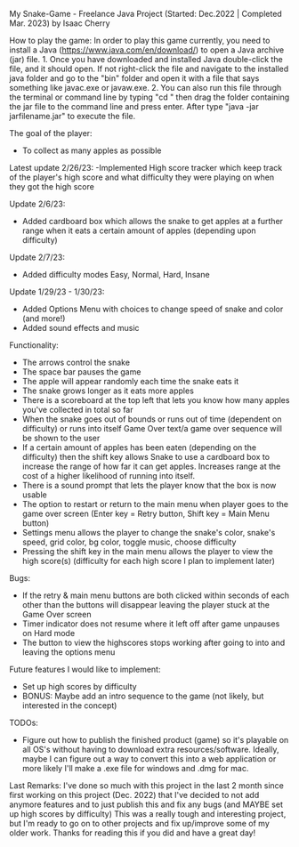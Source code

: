 My Snake-Game - Freelance Java Project (Started: Dec.2022 | Completed Mar. 2023)
by Isaac Cherry


How to play the game: In order to play this game currently, you need to install a Java (https://www.java.com/en/download/)
to open a Java archive (jar) file. 1. Once you have downloaded and installed Java double-click the file, and it should 
open. If not right-click the file and navigate to the installed java folder and go to the "bin" folder and open it with 
a file that says something like javac.exe or javaw.exe. 2. You can also run this file through the terminal or command 
line by typing "cd " then drag the folder containing the jar file to the command line and press enter. After type 
"java -jar jarfilename.jar" to execute the file.

The goal of the player:
- To collect as many apples as possible

Latest update 2/26/23:
-Implemented High score tracker which keep track of the player's high score and what difficulty they were 
playing on when they got the high score

Update 2/6/23:
- Added cardboard box which allows the snake to get apples at a further range when it eats a certain amount of apples
  (depending upon difficulty)

Update 2/7/23:
- Added difficulty modes Easy, Normal, Hard, Insane

Update 1/29/23 - 1/30/23:
- Added Options Menu with choices to change speed of snake and color (and more!)
- Added sound effects and music

Functionality:
- The arrows control the snake
- The space bar pauses the game
- The apple will appear randomly each time the snake eats it
- The snake grows longer as it eats more apples
- There is a scoreboard at the top left that lets you know how many apples you've collected in total so far
- When the snake goes out of bounds or runs out of time (dependent on difficulty) or runs into itself Game Over text/a 
game over sequence will be shown to the user
- If a certain amount of apples has been eaten (depending on the difficulty) then the shift key allows Snake to use a 
cardboard box to increase the range of how far it can get apples. Increases range at the cost of a higher likelihood of
running into itself.
- There is a sound prompt that lets the player know that the box is now usable
- The option to restart or return to the main menu when player goes to the game over screen 
(Enter key = Retry button, Shift key = Main Menu button)
- Settings menu allows the player to change the snake's color, snake's speed, grid color, bg color, toggle music, choose
difficulty
- Pressing the shift key in the main menu allows the player to view the high score(s) (difficulty for each high score I 
plan to implement later)

Bugs:
- If the retry & main menu buttons are both clicked within seconds of each other than the buttons will disappear leaving
the player stuck at the Game Over screen
- Timer indicator does not resume where it left off after game unpauses on Hard mode
- The button to view the highscores stops working after going to into and leaving the options menu

Future features I would like to implement:
- Set up high scores by difficulty
- BONUS: Maybe add an intro sequence to the game (not likely, but interested in the concept)

TODOs:
- Figure out how to publish the finished product (game) so it's playable on all OS's without having to download extra 
resources/software. Ideally, maybe I can figure out a way to convert this into a web application or more likely I'll 
make a .exe file for windows and .dmg for mac.

Last Remarks: I've done so much with this project in the last 2 month since first working on this project (Dec. 2022) 
that I've decided to not add anymore features and to just publish this and fix any bugs (and MAYBE set up high scores by 
difficulty) This was a really tough and interesting project, but I'm ready to go on to other projects and fix up/improve 
some of my older work. Thanks for reading this if you did and have a great day!
